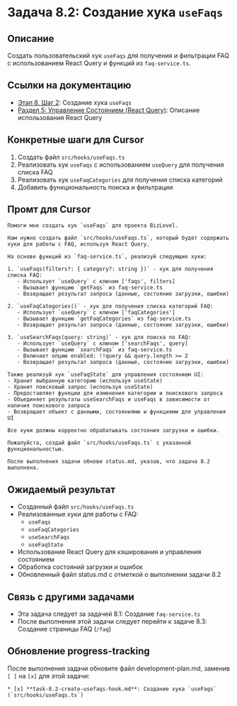 # Задача 8.2: Создание хука `useFaqs`

## Описание
Создать пользовательский хук `useFaqs` для получения и фильтрации FAQ с использованием React Query и функций из `faq-service.ts`.

## Ссылки на документацию
- [Этап 8, Шаг 2](../BizLevel-%20План%20Реализации%20Проекта.%2031.03.rtf): Создание хука `useFaqs`
- [Раздел 5: Управление Состоянием (React Query)](../BizLevel-%20План%20Реализации%20Проекта.%2031.03.rtf): Описание использования React Query

## Конкретные шаги для Cursor
1. Создать файл `src/hooks/useFaqs.ts`
2. Реализовать хук `useFaqs` с использованием `useQuery` для получения списка FAQ
3. Реализовать хук `useFaqCategories` для получения списка категорий
4. Добавить функциональность поиска и фильтрации

## Промт для Cursor
```
Помоги мне создать хук `useFaqs` для проекта BizLevel.

Нам нужно создать файл `src/hooks/useFaqs.ts`, который будет содержать хуки для работы с FAQ, используя React Query.

На основе функций из `faq-service.ts`, реализуй следующие хуки:

1. `useFaqs(filters?: { category?: string })` - хук для получения списка FAQ:
   - Использует `useQuery` с ключом ['faqs', filters]
   - Вызывает функцию `getFaqs` из faq-service.ts
   - Возвращает результат запроса (данные, состояние загрузки, ошибки)

2. `useFaqCategories()` - хук для получения списка категорий FAQ:
   - Использует `useQuery` с ключом ['faqCategories']
   - Вызывает функцию `getFaqCategories` из faq-service.ts
   - Возвращает результат запроса (данные, состояние загрузки, ошибки)

3. `useSearchFaqs(query: string)` - хук для поиска по FAQ:
   - Использует `useQuery` с ключом ['searchFaqs', query]
   - Вызывает функцию `searchFaqs` из faq-service.ts
   - Включает опцию enabled: !!query && query.length >= 2
   - Возвращает результат запроса (данные, состояние загрузки, ошибки)

Также реализуй хук `useFaqState` для управления состоянием UI:
- Хранит выбранную категорию (используя useState)
- Хранит поисковый запрос (используя useState)
- Предоставляет функции для изменения категории и поискового запроса
- Объединяет результаты useSearchFaqs и useFaqs в зависимости от наличия поискового запроса
- Возвращает объект с данными, состояниями и функциями для управления UI

Все хуки должны корректно обрабатывать состояния загрузки и ошибки.

Пожалуйста, создай файл `src/hooks/useFaqs.ts` с указанной функциональностью.

После выполнения задачи обнови status.md, указав, что задача 8.2 выполнена.
```

## Ожидаемый результат
- Созданный файл `src/hooks/useFaqs.ts`
- Реализованные хуки для работы с FAQ:
  - `useFaqs`
  - `useFaqCategories`
  - `useSearchFaqs`
  - `useFaqState`
- Использование React Query для кэширования и управления состоянием
- Обработка состояний загрузки и ошибок
- Обновленный файл status.md с отметкой о выполнении задачи 8.2

## Связь с другими задачами
- Эта задача следует за задачей 8.1: Создание `faq-service.ts`
- После выполнения этой задачи следует перейти к задаче 8.3: Создание страницы FAQ (`/faq`)

## Обновление progress-tracking
После выполнения задачи обновите файл development-plan.md, заменив `[ ]` на `[x]` для этой задачи:
```
* [x] **task-8.2-create-usefaqs-hook.md**: Создание хука `useFaqs` (`src/hooks/useFaqs.ts`)
```
